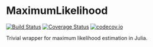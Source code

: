 # MaximumLikelihood

[![Build Status](https://travis-ci.org/tpapp/MaximumLikelihood.jl.svg?branch=master)](https://travis-ci.org/tpapp/MaximumLikelihood.jl)
[![Coverage Status](https://coveralls.io/repos/tpapp/MaximumLikelihood.jl/badge.svg?branch=master&service=github)](https://coveralls.io/github/tpapp/MaximumLikelihood.jl?branch=master)
[![codecov.io](http://codecov.io/github/tpapp/MaximumLikelihood.jl/coverage.svg?branch=master)](http://codecov.io/github/tpapp/MaximumLikelihood.jl?branch=master)

Trivial wrapper for maximum likelihood estimation in Julia.
